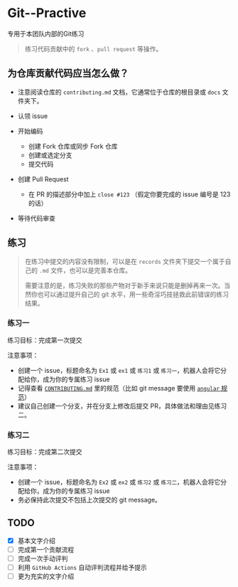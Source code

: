 # Git--Practive
专用于本团队内部的Git练习

> 练习代码贡献中的 `fork` 、`pull request` 等操作。

## 为仓库贡献代码应当怎么做？

- 注意阅读仓库的 `contributing.md` 文档，它通常位于仓库的根目录或 `docs` 文件夹下。
- 认领 issue
- 开始编码
  - 创建 Fork 仓库或同步 Fork 仓库
  - 创建或选定分支
  - 提交代码
- 创建 Pull Request
  - 在 PR 的描述部分中加上 `close #123` （假定你要完成的 issue 编号是 123 的话）

- 等待代码审查

## 练习

> 在练习中提交的内容没有限制，可以是在 `records` 文件夹下提交一个属于自己的 `.md` 文件，也可以是完善本仓库。
>
> 需要注意的是，练习失败的那些产物对于新手来说只能是删掉再来一次。当然你也可以通过提升自己的 git 水平，用一些奇淫巧技拯救此前错误的练习结果。

### 练习一

练习目标：完成第一次提交

注意事项：

- 创建一个 issue，标题命名为 `Ex1` 或 `ex1` 或 `练习1` 或 `练习一`，机器人会将它分配给你，成为你的专属练习 issue
- 记得查看 [`CONTRIBUTING.md`](https://github.com/FrogDar/code-contributing-practice/blob/main/CONTRIBUTING.md) 里的规范（比如 git message 要使用 [`angular` 规范](https://github.com/angular/angular/blob/main/CONTRIBUTING.md)）
- 建议自己创建一个分支，并在分支上修改后提交 PR，具体做法和理由见练习二。

### 练习二

练习目标：完成第二次提交

注意事项：

- 创建一个 issue，标题命名为 `Ex2` 或 `ex2` 或 `练习2` 或 `练习二`，机器人会将它分配给你，成为你的专属练习 issue
- 务必保持此次提交不包括上次提交的 git message。

## TODO

- [x] 基本文字介绍
- [ ] 完成第一个贡献流程
- [ ] 完成一次手动评判
- [ ] 利用 `GitHub Actions` 自动评判流程并给予提示
- [ ] 更为充实的文字介绍
